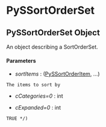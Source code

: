# PySSortOrderSet

## PySSortOrderSet Object

An object describing a SortOrderSet.

#### Parameters


  -  *sortItems* : ([PySSortOrderItem](#pyssortorderitem), ...)

    The items to sort by

  -  *cCategories=0* : int

    

  -  *cExpanded=0* : int

    TRUE */)